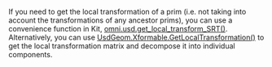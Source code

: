 If you need to get the local transformation of a prim (i.e. not taking into account the transformations of any ancestor prims), you can use a convenience function in Kit, [omni.usd.get_local_transform_SRT()](https://docs.omniverse.nvidia.com/kit/docs/omni.usd/latest/omni.usd/omni.usd.get_local_transform_SRT.html). Alternatively, you can use [UsdGeom.Xformable.GetLocalTransformation()](https://openusd.org/release/api/class_usd_geom_xformable.html#a9a04ccb1ba8aa16e8cc1e878c2c92969) to get the local transformation matrix and decompose it into individual components.